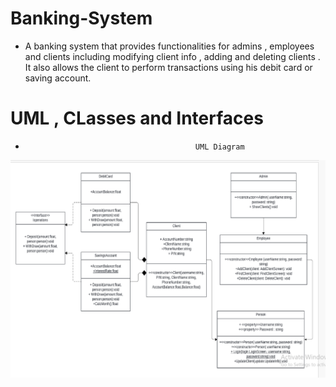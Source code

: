 # Banking-System
- A banking system that provides functionalities for admins , employees and clients including modifying client info , adding and deleting clients . It also allows the client to perform transactions using his debit card or saving account.

# UML , CLasses and Interfaces

-                                           UML Diagram
 ![UML](https://github.com/Joeee167/Banking-System/blob/main/Screenshot%202024-06-18%20174936.png)

